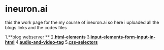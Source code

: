 # ineuron.ai
this the work page for the my  course of ineuron.ai so here i uploaded all the blogs links and the codes files

1.[**blog webserver **](https://codemanishh.hashnode.dev/web-server
)
2.[**html-elements**](https://codemanishh.hashnode.dev/html-element
)
3.[**input-elements-form-input-in-html**](https://codemanishh.hashnode.dev/input-elements-form-input-in-html
)
4.[**audio-and-video-tag**](https://codemanishh.hashnode.dev/audio-and-video-tag
)
5.[**css-selectors**](https://codemanishh.hashnode.dev/css-selectors
)
